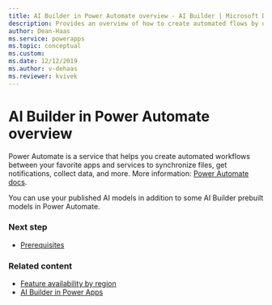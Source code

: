 ```yaml
---
title: AI Builder in Power Automate overview - AI Builder | Microsoft Docs
description: Provides an overview of how to create automated flows by using AI Builder in Power Automate.
author: Dean-Haas
ms.service: powerapps
ms.topic: conceptual
ms.custom: 
ms.date: 12/12/2019
ms.author: v-dehaas
ms.reviewer: kvivek
---
```


# AI Builder in Power Automate overview

Power Automate is a service that helps you create automated workflows between your favorite apps and services to synchronize files, get notifications, collect data, and more. More information: [Power Automate docs](https://docs.microsoft.com/power-automate). 

You can use your published AI models in addition to some AI Builder prebuilt models in Power Automate.

### Next step

- [Prerequisites](use-in-flow-prereq.md)

### Related content

- [Feature availability by region](availability-region.md)
- [AI Builder in Power Apps](use-in-powerapps-overview.md)
